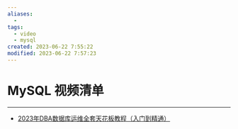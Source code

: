```yaml
---
aliases:
  - 
tags:
  - video
  - mysql
created: 2023-06-22 7:55:22
modified: 2023-06-22 7:57:23
---
```

# MySQL 视频清单

---

* [2023年DBA数据库运维全套天花板教程（入门到精通）](https://www.bilibili.com/video/BV1w14y1D7Zt)
